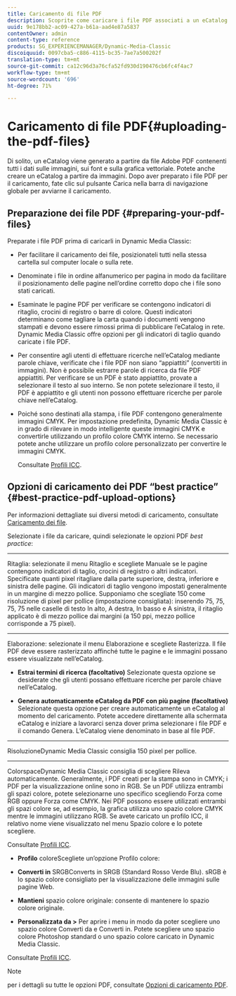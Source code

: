 ```yaml
---
title: Caricamento di file PDF
description: Scoprite come caricare i file PDF associati a un eCatalog.
uuid: 9e178bb2-ac09-427a-b61a-aad4e87a5837
contentOwner: admin
content-type: reference
products: SG_EXPERIENCEMANAGER/Dynamic-Media-Classic
discoiquuid: 0097cba5-c886-4115-bc35-7ae7a500202f
translation-type: tm+mt
source-git-commit: ca12c96d3a76cfa52fd930d190476cb6fc4f4ac7
workflow-type: tm+mt
source-wordcount: '696'
ht-degree: 71%

---
```



# Caricamento di file PDF{#uploading-the-pdf-files}

Di solito, un eCatalog viene generato a partire da file Adobe PDF contenenti tutti i dati sulle immagini, sui font e sulla grafica vettoriale. Potete anche creare un eCatalog a partire da immagini. Dopo aver preparato i file PDF per il caricamento, fate clic sul pulsante Carica nella barra di navigazione globale per avviarne il caricamento.

## Preparazione dei file PDF  {#preparing-your-pdf-files}

Preparate i file PDF prima di caricarli in Dynamic Media Classic:

* Per facilitare il caricamento dei file, posizionateli tutti nella stessa cartella sul computer locale o sulla rete.
* Denominate i file in ordine alfanumerico per pagina in modo da facilitare il posizionamento delle pagine nell’ordine corretto dopo che i file sono stati caricati.
* Esaminate le pagine PDF per verificare se contengono indicatori di ritaglio, crocini di registro o barre di colore. Questi indicatori determinano come tagliare la carta quando i documenti vengono stampati e devono essere rimossi prima di pubblicare l’eCatalog in rete. Dynamic Media Classic offre opzioni per gli indicatori di taglio quando caricate i file PDF.
* Per consentire agli utenti di effettuare ricerche nell’eCatalog mediante parole chiave, verificate che i file PDF non siano “appiattiti” (convertiti in immagini). Non è possibile estrarre parole di ricerca da file PDF appiattiti. Per verificare se un PDF è stato appiattito, provate a selezionare il testo al suo interno. Se non potete selezionare il testo, il PDF è appiattito e gli utenti non possono effettuare ricerche per parole chiave nell’eCatalog.
* Poiché sono destinati alla stampa, i file PDF contengono generalmente immagini CMYK. Per impostazione predefinita, Dynamic Media Classic è in grado di rilevare in modo intelligente queste immagini CMYK e convertirle utilizzando un profilo colore CMYK interno. Se necessario potete anche utilizzare un profilo colore personalizzato per convertire le immagini CMYK. 

   Consultate [Profili ICC](icc-profiles.md#icc_profiles).

## Opzioni di caricamento dei PDF “best practice”  {#best-practice-pdf-upload-options}

Per informazioni dettagliate sui diversi metodi di caricamento, consultate [Caricamento dei file](uploading-files.md#uploading_your_files).

Selezionate i file da caricare, quindi selezionate le opzioni PDF *best practice*:

* ****
Ritaglia: selezionate il menu Ritaglio e scegliete Manuale se le pagine contengono indicatori di taglio, crocini di registro o altri indicatori. Specificate quanti pixel ritagliare dalla parte superiore, destra, inferiore e sinistra delle pagine. Gli indicatori di taglio vengono impostati generalmente in un margine di mezzo pollice. Supponiamo che scegliate 150 come risoluzione di pixel per pollice (impostazione consigliata): inserendo 75, 75, 75, 75 nelle caselle di testo In alto, A destra, In basso e A sinistra, il ritaglio applicato è di mezzo pollice dai margini (a 150 ppi, mezzo pollice corrisponde a 75 pixel).

* ****
Elaborazione: selezionate il menu Elaborazione e scegliete Rasterizza. Il file PDF deve essere rasterizzato affinché tutte le pagine e le immagini possano essere visualizzate nell’eCatalog.

* **Estrai termini di ricerca (facoltativo)**
Selezionate questa opzione se desiderate che gli utenti possano effettuare ricerche per parole chiave nell’eCatalog.

* **Genera automaticamente eCatalog da PDF con più pagine (facoltativo)**
Selezionate questa opzione per creare automaticamente un eCatalog al momento del caricamento. Potete accedere direttamente alla schermata eCatalog e iniziare a lavorarci senza dover prima selezionare i file PDF e il comando Genera. L’eCatalog viene denominato in base al file PDF.

* ****
RisoluzioneDynamic Media Classic consiglia 150 pixel per pollice.

* ****
ColorspaceDynamic Media Classic consiglia di scegliere Rileva automaticamente. Generalmente, i PDF creati per la stampa sono in CMYK; i PDF per la visualizzazione online sono in RGB. Se un PDF utilizza entrambi gli spazi colore, potete selezionarne uno specifico scegliendo Forza come RGB oppure Forza come CMYK. Nei PDF possono essere utilizzati entrambi gli spazi colore se, ad esempio, la grafica utilizza uno spazio colore CMYK mentre le immagini utilizzano RGB. Se avete caricato un profilo ICC, il relativo nome viene visualizzato nel menu Spazio colore e lo potete scegliere. 

   Consultate [Profili ICC](icc-profiles.md#icc_profiles).

* **Profilo**
coloreScegliete un’opzione Profilo colore:

* **Converti in**
SRGBConverts in SRGB (Standard Rosso Verde Blu). sRGB è lo spazio colore consigliato per la visualizzazione delle immagini sulle pagine Web.

* **Mantieni**
spazio colore originale: consente di mantenere lo spazio colore originale.

* **Personalizzata da >**
Per aprire i menu in modo da poter scegliere uno spazio colore Converti da e Converti in. Potete scegliere uno spazio colore Photoshop standard o uno spazio colore caricato in Dynamic Media Classic.

Consultate [Profili ICC](icc-profiles.md#icc_profiles).

>[!NOTE]
>
>per i dettagli su tutte le opzioni PDF, consultate [Opzioni di caricamento PDF](pdfs.md#pdf_upload_options).

